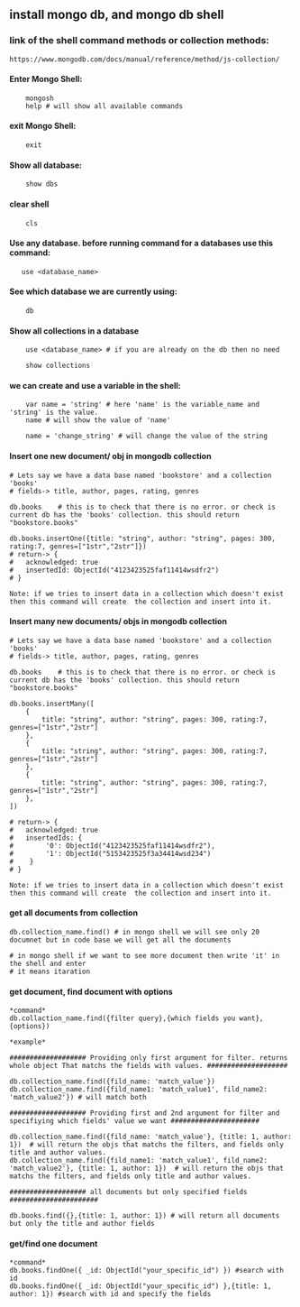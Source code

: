 ## install mongo db, and mongo db shell
### link of the shell command methods or collection methods:
`
 https://www.mongodb.com/docs/manual/reference/method/js-collection/
`

#### Enter Mongo Shell:
```
    mongosh
    help # will show all available commands
```
#### exit Mongo Shell:
```
    exit
```
#### Show all database:
```
    show dbs
```
#### clear shell
```
    cls
```
#### Use any database. before running command for a databases use this command:
```
   use <database_name> 
```
#### See which database we are currently using:
```
    db
```
#### Show all collections in a database
```
    use <database_name> # if you are already on the db then no need 

    show collections
```

#### we can create and use a variable in the shell:  
```
    var name = 'string' # here 'name' is the variable_name and 'string' is the value.
    name # will show the value of 'name'

    name = 'change_string' # will change the value of the string 
```

#### Insert one new document/ obj in mongodb collection
```
# Lets say we have a data base named 'bookstore' and a collection 'books'
# fields-> title, author, pages, rating, genres

db.books    # this is to check that there is no error. or check is current db has the 'books' collection. this should return "bookstore.books"

db.books.insertOne({title: "string", author: "string", pages: 300, rating:7, genres=["1str","2str"]}) 
# return-> {
#   acknowledged: true
#   insertedId: ObjectId("4123423525faf11414wsdfr2")   
# }

```

`
Note: if we tries to insert data in a collection which doesn't exist then this command will create  the collection and insert into it.
`

#### Insert many new documents/ objs in mongodb collection
```
# Lets say we have a data base named 'bookstore' and a collection 'books'
# fields-> title, author, pages, rating, genres

db.books    # this is to check that there is no error. or check is current db has the 'books' collection. this should return "bookstore.books"

db.books.insertMany([
    {
        title: "string", author: "string", pages: 300, rating:7, genres=["1str","2str"]
    },
    {
        title: "string", author: "string", pages: 300, rating:7, genres=["1str","2str"]
    },
    {
        title: "string", author: "string", pages: 300, rating:7, genres=["1str","2str"]
    },
]) 

# return-> {
#   acknowledged: true
#   insertedIds: {
#        '0': ObjectId("4123423525faf11414wsdfr2"),
#        '1': ObjectId("5153423525f3a34414wsd234")
#    }
# }
```

`
Note: if we tries to insert data in a collection which doesn't exist then this command will create  the collection and insert into it.
`

#### get all documents from collection
```
db.collection_name.find() # in mongo shell we will see only 20 documnet but in code base we will get all the documents

# in mongo shell if we want to see more document then write 'it' in the shell and enter
# it means itaration
```

#### get document, find document with options
```
*command*
db.collaction_name.find({filter query},{which fields you want},{options}) 
```

```
*example*

################### Providing only first argument for filter. returns whole object That matchs the fields with values. ####################

db.collection_name.find({fild_name: 'match_value'}) 
db.collection_name.find({fild_name1: 'match_value1', fild_name2: 'match_value2'}) # will match both 

################### Providing first and 2nd argument for filter and specifiying which fields' value we want ######################

db.collection_name.find({fild_name: 'match_value'}, {title: 1, author: 1})  # will return the objs that matchs the filters, and fields only title and author values.
db.collection_name.find({fild_name1: 'match_value1', fild_name2: 'match_value2'}, {title: 1, author: 1})  # will return the objs that matchs the filters, and fields only title and author values. 

################### all documents but only specified fields ######################

db.books.find({},{title: 1, author: 1}) # will return all documents but only the title and author fields
```


#### get/find one document
```
*command*
db.books.findOne({ _id: ObjectId("your_specific_id") }) #search with id
db.books.findOne({ _id: ObjectId("your_specific_id") },{title: 1, author: 1}) #search with id and specify the fields 
```
